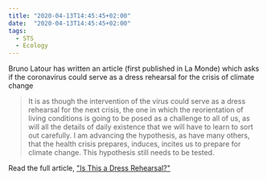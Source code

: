 ```yaml
---
title: "2020-04-13T14:45:45+02:00"
date:  "2020-04-13T14:45:45+02:00"
tags:
  - STS
  - Ecology
---
```


Bruno Latour has written an article (first published in La Monde) which asks if the coronavirus could serve as a dress rehearsal for the crisis of climate change

> It is as though the intervention of the virus could serve as a dress rehearsal for the next crisis, the one in which the reorientation of living conditions is going to be posed as a challenge to all of us, as will all the details of daily existence that we will have to learn to sort out carefully. I am advancing the hypothesis, as have many others, that the health crisis prepares, induces, incites us to prepare for climate change. This hypothesis still needs to be tested.

Read the full article, ["Is This a Dress Rehearsal?"](https://web.archive.org/web/20200410204641/https://critinq.wordpress.com/2020/03/26/is-this-a-dress-rehearsal/)

